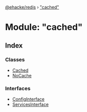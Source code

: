[@ehacke/redis](../README.md) › ["cached"](_cached_.md)

# Module: "cached"

## Index

### Classes

* [Cached](../classes/_cached_.cached.md)
* [NoCache](../classes/_cached_.nocache.md)

### Interfaces

* [ConfigInterface](../interfaces/_cached_.configinterface.md)
* [ServicesInterface](../interfaces/_cached_.servicesinterface.md)
